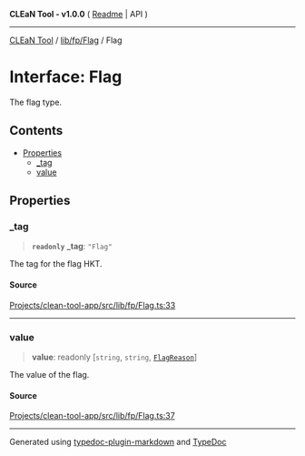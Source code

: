 **CLEaN Tool - v1.0.0** ( [Readme](../../../../README.md) \| API )

***

[CLEaN Tool](../../../../modules.md) / [lib/fp/Flag](../README.md) / Flag

# Interface: Flag

The flag type.

## Contents

- [Properties](Flag.md#properties)
  - [\_tag](Flag.md#tag)
  - [value](Flag.md#value)

## Properties

### \_tag

> **`readonly`** **\_tag**: `"Flag"`

The tag for the flag HKT.

#### Source

[Projects/clean-tool-app/src/lib/fp/Flag.ts:33](https://github.com/yuckyh/clean-tool-app/)

***

### value

> **value**: readonly [`string`, `string`, [`FlagReason`](../type-aliases/FlagReason.md)]

The value of the flag.

#### Source

[Projects/clean-tool-app/src/lib/fp/Flag.ts:37](https://github.com/yuckyh/clean-tool-app/)

***

Generated using [typedoc-plugin-markdown](https://www.npmjs.com/package/typedoc-plugin-markdown) and [TypeDoc](https://typedoc.org/)
